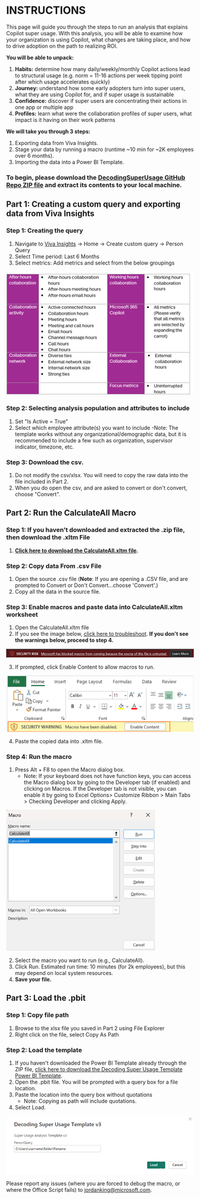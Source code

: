 # INSTRUCTIONS

This page will guide you through the steps to run an analysis that explains Copilot super usage. With this analysis, you will be able to examine how your organization is using Copilot, what changes are taking place, and how to drive adoption on the path to realizing ROI. 

**You will be able to unpack:**
1. **Habits:** determine how many daily/weekly/monthly Copilot actions lead to structural usage (e.g. norm = 11-16 actions per week tipping point after which usage accelerates quickly)
2. **Journey:** understand how some early adopters turn into super users, what they are using Copilot for, and if super usage is sustainable
3. **Confidence:** discover if super users are concentrating their actions in one app or multiple app
4. **Profiles:** learn what were the collaboration profiles of super users, what impact is it having on their work patterns
 
**We will take you through 3 steps:** 
1. Exporting data from Viva Insights.
2. Stage your data by running a macro (runtime ~10 min for ~2K employees over 6 months).
3. Importing the data into a Power BI Template. 

### **To begin, please download the [DecodingSuperUsage GitHub Repo ZIP file](https://github.com/microsoft/DecodingSuperUsage/archive/refs/heads/DecodingSuperUsage.zip) and extract its contents to your local machine.**

## <h2>Part 1: Creating a custom query and exporting data from Viva Insights </h2>

### **Step 1: Creating the query**
1. Navigate to [Viva Insights](https://analysis.insights.viva.office.com/) -> Home -> Create custom query -> Person Query
2. Select Time period: Last 6 Months
3. Select metrics: Add metrics and select from the below groupings
<img src="https://github.com/microsoft/DecodingSuperUsage/blob/DecodingSuperUsage/images/groupings.png" alt="groupings">

### **Step 2: Selecting analysis population and attributes to include**
1. Set "Is Active = True"
2. Select which employee attribute(s) you want to include
   -Note: The template works without any organizational/demographic data, but it is recommended to include a few such as organization, supervisor indicator, timezone, etc. 

### **Step 3: Download the csv.**
1. Do not modify the csv/xlsx. You will need to copy the raw data into the file included in Part 2.
2. When you do open the csv, and are asked to convert or don't convert, choose "Convert".


## <h2>Part 2: Run the CalculateAll Macro</h2>

### **Step 1: If you haven't downloaded and extracted the .zip file, then download the .xltm File**
1. **[Click here to download the CalculateAll.xltm file](https://github.com/microsoft/DecodingSuperUsage/raw/DecodingSuperUsage/CalculateAll.xltm).**

### **Step 2: Copy data From .csv File**
1. Open the source .csv file (**Note**: If you are opening a .CSV file, and are prompted to Convert or Don't Convert...choose 'Convert'.)
2. Copy all the data in the source file.

### **Step 3: Enable macros and paste data into CalculateAll.xltm worksheet**
1. Open the CalculateAll.xltm file
2. If you see the image below, [click here to troubleshoot](https://github.com/microsoft/DecodingSuperUsage/blob/DecodingSuperUsage/Troubleshooting.md).
**If you don't see the warnings below, proceed to step 4.**
<img src="https://github.com/microsoft/DecodingSuperUsage/blob/DecodingSuperUsage/images/risk.png" alt="Security Risk">

3. If prompted, click Enable Content to allow macros to run.
<img src="https://github.com/microsoft/DecodingSuperUsage/blob/DecodingSuperUsage/images/enablemacro.png" alt="Enable Macros">

4. Paste the copied data into .xltm file.

### **Step 4: Run the macro**
1. Press Alt + F8 to open the Macro dialog box.
    - Note: If your keyboard does not have function keys, you can access the Macro dialog box by going to the Developer tab (if enabled) and clicking on Macros. If the Developer tab is not visible, you can enable it by going to Excel Options> Customize Ribbon > Main Tabs > Checking Developer and clicking Apply.

<img src="https://github.com/microsoft/DecodingSuperUsage/blob/DecodingSuperUsage/images/macrobox.png" alt="Macro Dialog Box">

2. Select the macro you want to run (e.g., CalculateAll).
3. Click Run. Estimated run time: 10 minutes (for 2k employees), but this may depend on local system resources.
4. **Save your file.**

## <h2> Part 3: Load the .pbit </h2>

### **Step 1: Copy file path**
1. Browse to the xlsx file you saved in Part 2 using File Explorer
2. Right click on the file, select Copy As Path

### **Step 2: Load the template**
1. If you haven't downloaded the Power BI Template already through the ZIP file, [click here to download the Decoding Super Usage Template Power BI Template](https://github.com/microsoft/DecodingSuperUsage/raw/DecodingSuperUsage/Decoding%20Super%20Usage%20v9.pbit).
2. Open the .pbit file. You will be prompted with a query box for a file location.
3. Paste the location into the query box without quotations
    - Note: Copying as path will include quotations. 
4. Select Load.
<img src="https://github.com/microsoft/DecodingSuperUsage/blob/DecodingSuperUsage/images/filepath.png" alt="File Path">

Please report any issues (where you are forced to debug the macro, or where the Office Script fails) to jordanking@microsoft.com.

